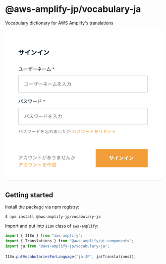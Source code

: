 # @aws-amplify-jp/vocabulary-ja

Vocabulary dictionary for AWS Amplify's translations

![Screenshot](assets/screenshot.png)

## Getting started

Install the package via npm registry:

```console
$ npm install @aws-amplify-jp/vocabulary-ja
```

Import and put into `I18n` class of `aws-amplify`:

```js
import { I18n } from "aws-amplify";
import { Translations } from "@aws-amplify/ui-components";
import ja from "@aws-amplify-jp/vocabulary-ja";

I18n.putVocabulariesForLanguage("ja-JP", ja(Translations));
```
